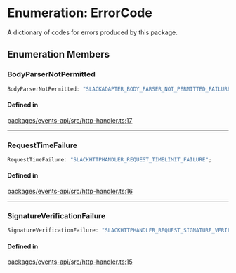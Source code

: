 # Enumeration: ErrorCode

A dictionary of codes for errors produced by this package.

## Enumeration Members

### BodyParserNotPermitted

```ts
BodyParserNotPermitted: "SLACKADAPTER_BODY_PARSER_NOT_PERMITTED_FAILURE";
```

#### Defined in

[packages/events-api/src/http-handler.ts:17](https://github.com/slackapi/node-slack-sdk/blob/c15385ef93ccdde9702f52f7d1f445999203d794/packages/events-api/src/http-handler.ts#L17)

***

### RequestTimeFailure

```ts
RequestTimeFailure: "SLACKHTTPHANDLER_REQUEST_TIMELIMIT_FAILURE";
```

#### Defined in

[packages/events-api/src/http-handler.ts:16](https://github.com/slackapi/node-slack-sdk/blob/c15385ef93ccdde9702f52f7d1f445999203d794/packages/events-api/src/http-handler.ts#L16)

***

### SignatureVerificationFailure

```ts
SignatureVerificationFailure: "SLACKHTTPHANDLER_REQUEST_SIGNATURE_VERIFICATION_FAILURE";
```

#### Defined in

[packages/events-api/src/http-handler.ts:15](https://github.com/slackapi/node-slack-sdk/blob/c15385ef93ccdde9702f52f7d1f445999203d794/packages/events-api/src/http-handler.ts#L15)
